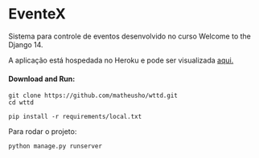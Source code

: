 EventeX
=======

Sistema para controle de eventos desenvolvido no curso Welcome to the Django 14.

A aplicação está hospedada no Heroku e pode ser visualizada [aqui.](http://matheus-wttd14.herokuapp.com/)

#### Download and Run:


    git clone https://github.com/matheusho/wttd.git
    cd wttd

    pip install -r requirements/local.txt


Para rodar o projeto:


    python manage.py runserver
